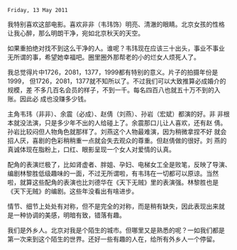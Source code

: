 `Friday, 13 May 2011`

我特别喜欢这部电影。喜欢非非（韦玮饰）明亮、清澈的眼睛。北京女孩的性格
让我心醉，那么明朗干净，宛如北京秋天的天空。

如果重拍绝对找不到这么干净的人。谁呢？韦玮现在应该三十出头，事业不事业
无所谓的事，希望她幸福吧。圈里圈外那帮老的小的烂女人烦死人了。

我总觉得片中1726，2081，1377，1999都有特别的意义。片子的拍摄年份是1999，
但1726，2081，1377就不知所以了。不过我们可以大致推算必成婚介的规模，差
不多几百名会员的样子，不到一千。每名四百八也就五十万不到的入账。因此必
成也没赚多少钱。

主角韦玮（非非）、余震（必成）、赵倩（刘燕）、孙岩（宏斌）都演的好。非
非根本就没法演，只是多少年不出的人给碰上了。余震那口儿让人喜欢，还有赵
倩。孙岩比较闷但人物角色就那样了。刘燕这个人物最难演，因为稍微拿捏不好
就会招人厌，喜剧的色彩稍稍重一点就会失去观众的尊重。但赵倩做的很好。刘
燕的真诚体现在脂粉上，口红、眼影呈现一个女人对爱情的认真。

配角的表演烂极了，比如肾虚者、胖姐、孕妇、电梯女工全是败笔，反映了导演、
编剧林黎胜低级趣味的一面，不过无所谓啦，有韦玮在一切都可以原谅。当然
啦，就算这些配角的表演也比刘德华在《天下无贼》里的表演强。林黎胜也是
《天下无贼》的编剧。这些年没看出有啥进步。

情节、细节上处处有对称，但不是完全的对称，而是稍有缺失，因此表现出来就
是一种协调的美感，明暗有致，错落有趣。

我们是外乡人。北京对我是个陌生的城市。但哪里又是熟悉的呢？一如我们都是
第一次来到这个陌生的世界。还好一些有趣的人在，给所有外乡人一个停留。
